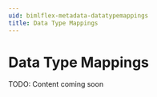 ```yaml
---
uid: bimlflex-metadata-datatypemappings
title: Data Type Mappings
---
```

# Data Type Mappings

TODO: Content coming soon
